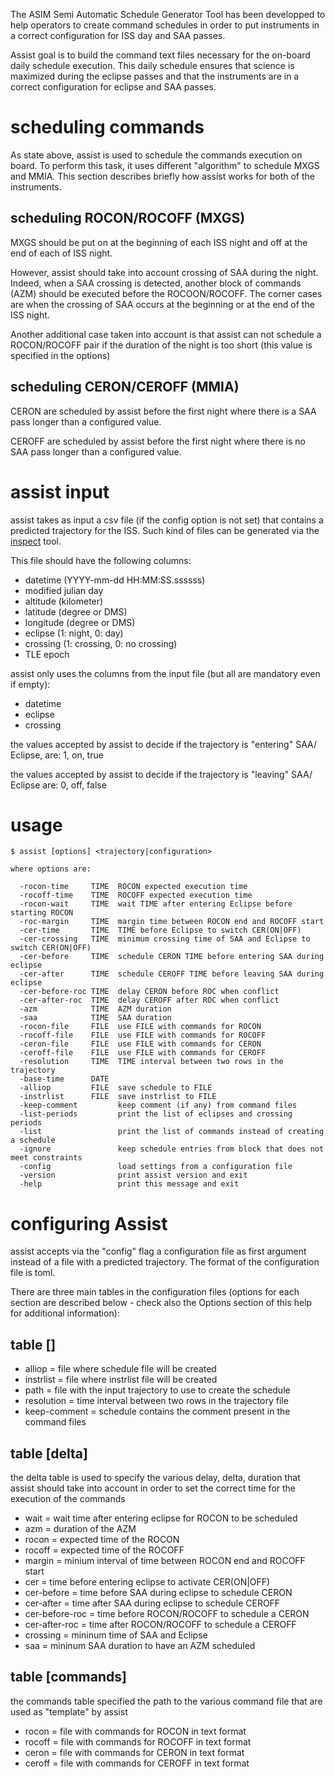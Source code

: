 The ASIM Semi Automatic Schedule Generator Tool has been developped to help operators
to create command schedules in order to put instruments in a correct configuration
for ISS day and SAA passes.

Assist goal is to build the command text files necessary for the on-board daily
schedule execution. This daily schedule ensures that science is maximized during
the eclipse passes and that the instruments are in a correct configuration for
eclipse and SAA passes.

# scheduling commands

As state above, assist is used to schedule the commands execution on board. To
perform this task, it uses different "algorithm" to schedule MXGS and MMIA. This
section describes briefly how assist works for both of the instruments.

## scheduling ROCON/ROCOFF (MXGS)

MXGS should be put on at the beginning of each ISS night and off at the end of each
of ISS night.

However, assist should take into account crossing of SAA during the night. Indeed,
when a SAA crossing is detected, another block of commands (AZM) should be executed
before the ROCOON/ROCOFF. The corner cases are when the crossing of SAA occurs at
the beginning or at the end of the ISS night.

Another additional case taken into account is that assist can not schedule a
ROCON/ROCOFF pair if the duration of the night is too short (this value is
specified in the options)

## scheduling CERON/CEROFF (MMIA)

CERON are scheduled by assist before the first night where there is a SAA pass
longer than a configured value.

CEROFF are scheduled by assist before the first night where there is no SAA pass
longer than a configured value.

# assist input

assist takes as input a csv file (if the config option is not set) that contains
a predicted trajectory for the ISS. Such kind of files can be generated via the
[inspect](https://github.com/busoc/inspect) tool.

This file should have the following columns:

- datetime (YYYY-mm-dd HH:MM:SS.ssssss)
- modified julian day
- altitude (kilometer)
- latitude (degree or DMS)
- longitude (degree or DMS)
- eclipse (1: night, 0: day)
- crossing (1: crossing, 0: no crossing)
- TLE epoch

assist only uses the columns from the input file (but all are mandatory even if
empty):

- datetime
- eclipse
- crossing

the values accepted by assist to decide if the trajectory is "entering" SAA/
Eclipse, are: 1, on, true

the values accepted by assist to decide if the trajectory is "leaving" SAA/
Eclipse are: 0, off, false

# usage

```
$ assist [options] <trajectory|configuration>

where options are:

  -rocon-time     TIME  ROCON expected execution time
  -rocoff-time    TIME  ROCOFF expected execution time
  -rocon-wait     TIME  wait TIME after entering Eclipse before starting ROCON
  -roc-margin     TIME  margin time between ROCON end and ROCOFF start
  -cer-time       TIME  TIME before Eclipse to switch CER(ON|OFF)
  -cer-crossing   TIME  minimum crossing time of SAA and Eclipse to switch CER(ON|OFF)
  -cer-before     TIME  schedule CERON TIME before entering SAA during eclipse
  -cer-after      TIME  schedule CEROFF TIME before leaving SAA during eclipse
  -cer-before-roc TIME  delay CERON before ROC when conflict
  -cer-after-roc  TIME  delay CEROFF after ROC when conflict
  -azm            TIME  AZM duration
  -saa            TIME  SAA duration
  -rocon-file     FILE  use FILE with commands for ROCON
  -rocoff-file    FILE  use FILE with commands for ROCOFF
  -ceron-file     FILE  use FILE with commands for CERON
  -ceroff-file    FILE  use FILE with commands for CEROFF
  -resolution     TIME  TIME interval between two rows in the trajectory
  -base-time      DATE
  -alliop         FILE  save schedule to FILE
  -instrlist      FILE  save instrlist to FILE
  -keep-comment         keep comment (if any) from command files
  -list-periods         print the list of eclipses and crossing periods
  -list                 print the list of commands instead of creating a schedule
  -ignore               keep schedule entries from block that does not meet constraints
  -config               load settings from a configuration file
  -version              print assist version and exit
  -help                 print this message and exit
```

# configuring Assist

assist accepts via the "config" flag a configuration file as first argument
instead of a file with a predicted trajectory. The format of the configuration
file is toml.

There are three main tables in the configuration files (options for each section
are described below - check also the Options section of this help for additional
information):

## table []

* alliop       = file where schedule file will be created
* instrlist    = file where instrlist file will be created
* path         = file with the input trajectory to use to create the schedule
* resolution   = time interval between two rows in the trajectory file
* keep-comment = schedule contains the comment present in the command files

## table [delta]

the delta table is used to specify the various delay, delta, duration that assist
should take into account in order to set the correct time for the execution of
the commands

* wait           = wait time after entering eclipse for ROCON to be scheduled
* azm            = duration of the AZM
* rocon          = expected time of the ROCON
* rocoff         = expected time of the ROCOFF
* margin         = minium interval of time between ROCON end and ROCOFF start
* cer            = time before entering eclipse to activate CER(ON|OFF)
* cer-before     = time before SAA during eclipse to schedule CERON
* cer-after      = time after SAA during eclipse to schedule CEROFF
* cer-before-roc = time before ROCON/ROCOFF to schedule a CERON
* cer-after-roc  = time after ROCON/ROCOFF to schedule a CEROFF
* crossing       = mininum time of SAA and Eclipse
* saa            = mininum SAA duration to have an AZM scheduled

## table [commands]

the commands table specified the path to the various command file that are used
as "template" by assist

* rocon  = file with commands for ROCON in text format
* rocoff = file with commands for ROCOFF in text format
* ceron  = file with commands for CERON in text format
* ceroff = file with commands for CEROFF in text format
